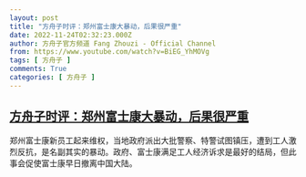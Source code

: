 ```yaml
---
layout: post
title: "方舟子时评：郑州富士康大暴动，后果很严重"
date: 2022-11-24T02:32:23.000Z
author: 方舟子官方频道 Fang Zhouzi - Official Channel
from: https://www.youtube.com/watch?v=BiEG_YhMOVg
tags: [ 方舟子 ]
comments: True
categories: [ 方舟子 ]
---
```

<!--1669257143000-->
[方舟子时评：郑州富士康大暴动，后果很严重](https://www.youtube.com/watch?v=BiEG_YhMOVg)
------

<div>
郑州富士康新员工起来维权，当地政府派出大批警察、特警试图镇压，遭到工人激烈反抗，是名副其实的暴动。政府、富士康满足工人经济诉求是最好的结局，但此事会促使富士康早日撤离中国大陆。
</div>
